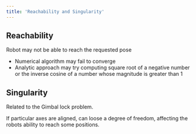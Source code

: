 ```yaml
---
title: 'Reachability and Singularity'
---
```


## Reachability

Robot may not be able to reach the requested pose

* Numerical algorithm may fail to converge
* Analytic approach may try computing square root of a negative number or the inverse cosine of a number whose magnitude is greater than 1

## Singularity

Related to the Gimbal lock problem.

If particular axes are aligned, can loose a degree of freedom, affecting the robots ability to reach some positions.
